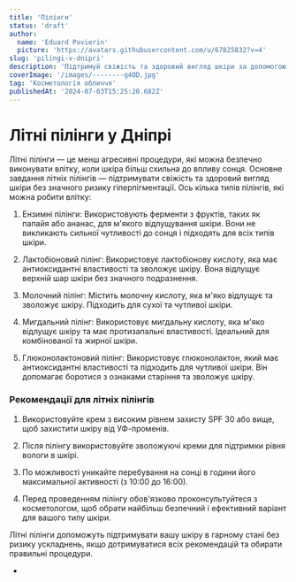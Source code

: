 ```yaml
---
title: 'Пілінги'
status: 'draft'
author:
  name: 'Eduard Povierin'
  picture: 'https://avatars.githubusercontent.com/u/67825832?v=4'
slug: 'pilingi-v-dnipri'
description: 'Підтримуй свіжість та здоровий вигляд шкіри за допомогою літніх пілінгів у Дніпрі'
coverImage: '/images/--------g4OD.jpg'
tag: 'Косметологія обличчя'
publishedAt: '2024-07-03T15:25:20.682Z'
---
```


# Літні пілінги у Дніпрі

Літні пілінги — це менш агресивні процедури, які можна безпечно виконувати влітку, коли шкіра більш схильна до впливу сонця. Основне завдання літніх пілінгів — підтримувати свіжість та здоровий вигляд шкіри без значного ризику гіперпігментації. Ось кілька типів пілінгів, які можна робити влітку:

1. Ензимні пілінги: Використовують ферменти з фруктів, таких як папайя або ананас, для м'якого відлущування шкіри. Вони не викликають сильної чутливості до сонця і підходять для всіх типів шкіри.


1. Лактобіоновий пілінг: Використовує лактобіонову кислоту, яка має антиоксидантні властивості та зволожує шкіру. Вона відлущує верхній шар шкіри без значного подразнення.

2. Молочний пілінг: Містить молочну кислоту, яка м'яко відлущує та зволожує шкіру. Підходить для сухої та чутливої шкіри.

3. Мигдальний пілінг: Використовує мигдальну кислоту, яка м'яко відлущує шкіру та має протизапальні властивості. Ідеальний для комбінованої та жирної шкіри.

4. Глюконолактоновий пілінг: Використовує глюконолактон, який має антиоксидантні властивості та підходить для чутливої шкіри. Він допомагає боротися з ознаками старіння та зволожує шкіру.

 

### Рекомендації для літніх пілінгів

1. Використовуйте крем з високим рівнем захисту SPF 30 або вище, щоб захистити шкіру від УФ-променів.

2. Після пілінгу використовуйте зволожуючі креми для підтримки рівня вологи в шкірі.

3. По можливості уникайте перебування на сонці в години його максимальної активності (з 10:00 до 16:00).

4. Перед проведенням пілінгу обов'язково проконсультуйтеся з косметологом, щоб обрати найбільш безпечний і ефективний варіант для вашого типу шкіри.

Літні пілінги допоможуть підтримувати вашу шкіру в гарному стані без ризику ускладнень, якщо дотримуватися всіх рекомендацій та обирати правильні процедури.

 -